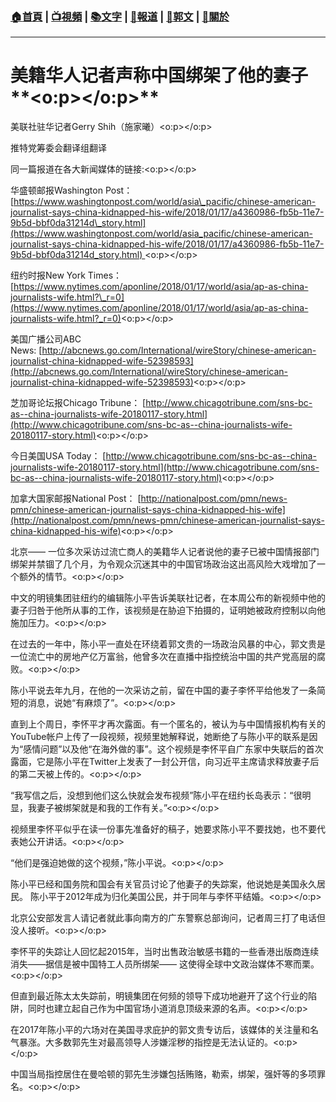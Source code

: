 ###  [:house:首頁](https://github.com/ourhimalayas/home) | [:tv:視頻](https://github.com/ourhimalayas/videos) | [:books:文字](https://github.com/ourhimalayas/txt) | [:newspaper:報道](https://github.com/ourhimalayas/news) | [:eagle:郭文](https://github.com/ourhimalayas/guomedia) | [:pray:關於](https://github.com/ourhimalayas/home/tree/master/about)
---
# **美籍华人记者声称中国绑架了他的妻子****<o:p></o:p>**

美联社驻华记者Gerry Shih（施家曦）<o:p></o:p>







推特党筹委会翻译组翻译



同一篇报道在各大新闻媒体的链接:<o:p></o:p>



华盛顿邮报Washington Post：[https://www.washingtonpost.com/world/asia\_pacific/chinese-american-journalist-says-china-kidnapped-his-wife/2018/01/17/a4360986-fb5b-11e7-9b5d-bbf0da31214d\_story.html](https://www.washingtonpost.com/world/asia_pacific/chinese-american-journalist-says-china-kidnapped-his-wife/2018/01/17/a4360986-fb5b-11e7-9b5d-bbf0da31214d_story.html) <o:p></o:p>

纽约时报New York Times：[https://www.nytimes.com/aponline/2018/01/17/world/asia/ap-as-china-journalists-wife.html?\_r=0](https://www.nytimes.com/aponline/2018/01/17/world/asia/ap-as-china-journalists-wife.html?_r=0)<o:p></o:p>

美国广播公司ABC News: [http://abcnews.go.com/International/wireStory/chinese-american-journalist-china-kidnapped-wife-52398593](http://abcnews.go.com/International/wireStory/chinese-american-journalist-china-kidnapped-wife-52398593)<o:p></o:p>

芝加哥论坛报Chicago Tribune： [http://www.chicagotribune.com/sns-bc-as--china-journalists-wife-20180117-story.html](http://www.chicagotribune.com/sns-bc-as--china-journalists-wife-20180117-story.html)<o:p></o:p>

今日美国USA Today： [http://www.chicagotribune.com/sns-bc-as--china-journalists-wife-20180117-story.html](http://www.chicagotribune.com/sns-bc-as--china-journalists-wife-20180117-story.html)<o:p></o:p>

加拿大国家邮报National Post： [http://nationalpost.com/pmn/news-pmn/chinese-american-journalist-says-china-kidnapped-his-wife](http://nationalpost.com/pmn/news-pmn/chinese-american-journalist-says-china-kidnapped-his-wife)<o:p></o:p>





北京—— 一位多次采访过流亡商人的美籍华人记者说他的妻子已被中国情报部门绑架并禁锢了几个月，为令观众沉迷其中的中国官场政治这出高风险大戏增加了一个额外的情节。<o:p></o:p>



中文的明镜集团驻纽约的编辑陈小平告诉美联社记者，在本周公布的新视频中他的妻子归咎于他所从事的工作，该视频是在胁迫下拍摄的，证明她被政府控制以向他施加压力。<o:p></o:p>



在过去的一年中，陈小平一直处在环绕着郭文贵的一场政治风暴的中心，郭文贵是一位流亡中的房地产亿万富翁，他曾多次在直播中指控统治中国的共产党高层的腐败。<o:p></o:p>



陈小平说去年九月，在他的一次采访之前，留在中国的妻子李怀平给他发了一条简短的消息，说她“有麻烦了”。<o:p></o:p>



直到上个周日，李怀平才再次露面。有一个匿名的，被认为与中国情报机构有关的YouTube帐户上传了一段视频，视频里她解释说，她断绝了与陈小平的联系是因为“感情问题”以及他“在海外做的事”。这个视频是李怀平自广东家中失联后的首次露面，它是陈小平在Twitter上发表了一封公开信，向习近平主席请求释放妻子后的第二天被上传的。<o:p></o:p>



“我写信之后，没想到他们这么快就会发布视频”陈小平在纽约长岛表示：“很明显，我妻子被绑架就是和我的工作有关。”<o:p></o:p>



视频里李怀平似乎在读一份事先准备好的稿子，她要求陈小平不要找她，也不要代表她公开讲话。<o:p></o:p>



“他们是强迫她做的这个视频，”陈小平说。<o:p></o:p>



陈小平已经和国务院和国会有关官员讨论了他妻子的失踪案，他说她是美国永久居民。 陈小平于2012年成为归化美国公民，并于同年与李怀平结婚。<o:p></o:p>



北京公安部发言人请记者就此事向南方的广东警察总部询问，记者周三打了电话但没人接听。<o:p></o:p>



李怀平的失踪让人回忆起2015年，当时出售政治敏感书籍的一些香港出版商连续消失——据信是被中国特工人员所绑架—— 这使得全球中文政治媒体不寒而栗。<o:p></o:p>



但直到最近陈太太失踪前，明镜集团在何频的领导下成功地避开了这个行业的陷阱，同时也建立起自己作为中国官场小道消息顶级来源的名声。<o:p></o:p>



在2017年陈小平的六场对在美国寻求庇护的郭文贵专访后，该媒体的关注量和名气暴涨。大多数郭先生对最高领导人涉嫌淫秽的指控是无法认证的。<o:p></o:p>



中国当局指控居住在曼哈顿的郭先生涉嫌包括贿赂，勒索，绑架，强奸等的多项罪名。<o:p></o:p>









<u></u><sub></sub><sup></sup><strike></strike>